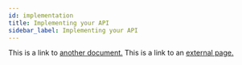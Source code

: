 ```yaml
---
id: implementation
title: Implementing your API
sidebar_label: Implementing your API
---
```


This is a link to [another document.](doc3.md) This is a link to an [external page.](http://www.example.com)

